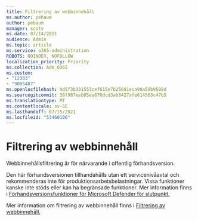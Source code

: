 ```yaml
---
title: Filtrering av webbinnehåll
ms.author: pebaum
author: pebaum
manager: scotv
ms.date: 07/14/2021
audience: Admin
ms.topic: article
ms.service: o365-administration
ROBOTS: NOINDEX, NOFOLLOW
localization_priority: Priority
ms.collection: Adm_O365
ms.custom:
- "12383"
- "9005487"
ms.openlocfilehash: 9d5f3b331553cef615e7b25681eca90a59b9508d
ms.sourcegitcommit: 38f987eeb05ea876dcd3ab8427afe614563c47b5
ms.translationtype: MT
ms.contentlocale: sv-SE
ms.lasthandoff: 07/15/2021
ms.locfileid: "53460106"
---
```

# <a name="web-content-filtering"></a>Filtrering av webbinnehåll

Webbinnehållsfiltrering är för närvarande i offentlig förhandsversion.

Den här förhandsversionen tillhandahålls utan ett servicenivåavtal och rekommenderas inte för produktionsarbetsbelastningar. Vissa funktioner kanske inte stöds eller kan ha begränsade funktioner. Mer information finns i [Förhandsversionsfunktioner för Microsoft Defender för slutpunkt.](/microsoft-365/security/defender-endpoint/preview)

Mer information om filtrering av webbinnehåll finns i [Filtrering av webbinnehåll.](/microsoft-365/security/defender-endpoint/web-content-filtering)